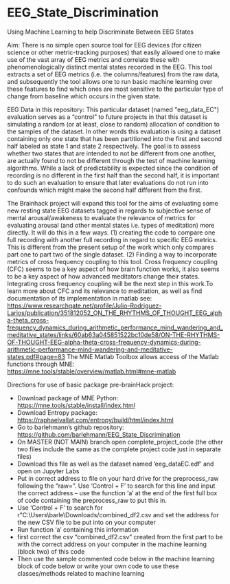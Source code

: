 # EEG_State_Discrimination
Using Machine Learning to help Discriminate Between EEG States

Aim:
There is no simple open source tool for EEG devices (for citizen science or other metric-tracking purposes) that easily allowed one to make use of the vast array of EEG metrics and correlate these with phenomenologically distinct mental states recorded in the EEG. This tool extracts a set of EEG metrics (i.e. the columns/features) from the raw data, and subsequently the tool allows one to run basic machine learning over these features to find which ones are most sensitive to the particular type of change from baseline which occurs in the given state. 

EEG Data in this repository:
This particular dataset (named "eeg_data_EC") evaluation serves as a “control” to future projects in that this dataset is simulating a random (or at least, close to random) allocation of condition to the samples of the dataset. In other words this evaluation is using a dataset containing only one state that has been partitioned into the first and second half labeled as state 1 and state 2 respectively. The goal is to assess whether two states that are intended to not be different from one another, are actually found to not be different through the test of machine learning algorithms. While a lack of predictability is expected since the condition of recording is no different in the first half than the second half, it is important to do such an evaluation to ensure that later evaluations do not run into confounds which might make the second half different from the first. 

The Brainhack project will expand this tool for the aims of evaluating some new resting state EEG datasets tagged in regards to subjective sense of mental arousal/awakeness to evaluate the relevance of metrics for evaluating arousal (and other mental states i.e. types of meditation) more directly. It will do this in a few ways. (1) creating the code to compare one full recording with another full recording in regard to specific EEG metrics. This is different from the present setup of the work which only compares part one to part two of the single dataset. (2) Finding a way to incorporate metrics of cross frequency coupling to this tool. Cross frequency coupling (CFC) seems to be a key aspect of how brain function works, it also seems to be a key aspect of how advanced meditators change their states. Integrating cross frequency coupling will be the next step in this work.To learn more about CFC and its relevance to meditation, as well as find documentation of its implementation in matlab see: https://www.researchgate.net/profile/Julio-Rodriguez-Larios/publication/351812052_ON_THE_RHYTHMS_OF_THOUGHT_EEG_alpha-theta_cross-frequency_dynamics_during_arithmetic_performance_mind_wandering_and_meditative_states/links/60ab63a045851522bc10de58/ON-THE-RHYTHMS-OF-THOUGHT-EEG-alpha-theta-cross-frequency-dynamics-during-arithmetic-performance-mind-wandering-and-meditative-states.pdf#page=83
The MNE Matlab Toolbox allows access of the Matlab functions through MNE: https://mne.tools/stable/overview/matlab.html#mne-matlab



Directions for use of basic package pre-brainHack project:
-	Download package of MNE Python: https://mne.tools/stable/install/index.html
-	Download Entropy package: https://raphaelvallat.com/entropy/build/html/index.html
-	Go to barlehmann’s github repository: https://github.com/barlehmann/EEG_State_Discrimination
-	On MASTER (NOT MAIN) branch open complete_project_code  (the other two files include the same as the complete project code just in separate files)
-	Download this file as well as the dataset named ‘eeg_dataEC.edf’ and open on Jupyter Labs
-	Put in correct address to file on your hard drive for the preprocess_raw following the “raw=”. Use ‘Control + F’ to search for this line and input the correct address – use the function ‘a’ at the end of the first full box of code containing the preprocess_raw to put this in. 
-	Use ‘Control + F’ to search for r"C:\Users\barle\Downloads/combined_df2.csv and set the address for the new CSV file to be put into on your computer
-	Run function ‘a’ containing this information
-	first correct the csv “combined_df2.csv” created from the first part to be with the correct address on your computer in the machine learning (block two) of this code
-	Then use the sample commented code below in the machine learning block of code below or write your own code to use these classes/methods related to machine learning


